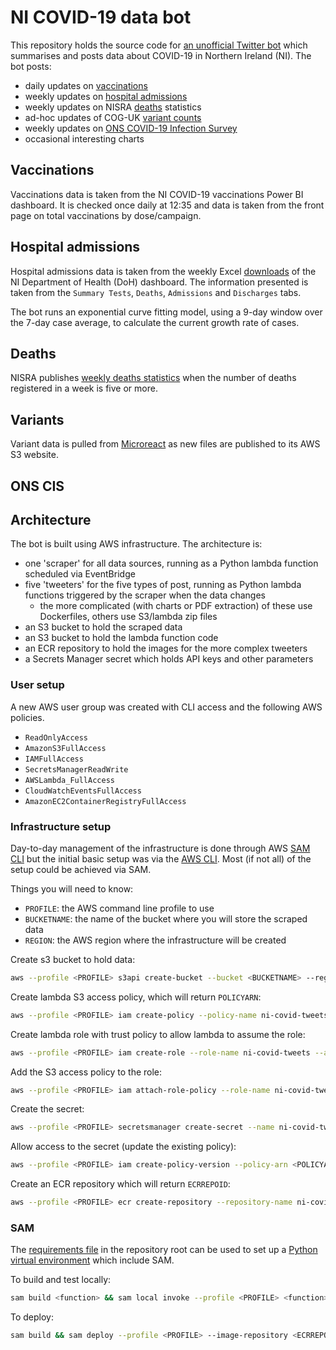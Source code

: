 # NI COVID-19 data bot

This repository holds the source code for [an unofficial Twitter bot](https://twitter.com/ni_covid19_data) which summarises and posts data about COVID-19 in Northern Ireland (NI). The bot posts:

* daily updates on [vaccinations](#vaccinations)
* weekly updates on [hospital admissions](#hospital-admissions)
* weekly updates on NISRA [deaths](#deaths) statistics
* ad-hoc updates of COG-UK [variant counts](#variants)
* weekly updates on [ONS COVID-19 Infection Survey](#ons-cis)
* occasional interesting charts

## Vaccinations

Vaccinations data is taken from the NI COVID-19 vaccinations Power BI dashboard. It is checked once daily at 12:35 and data is taken from the front page on total vaccinations by dose/campaign.

## Hospital admissions

Hospital admissions data is taken from the weekly Excel [downloads](https://www.health-ni.gov.uk/articles/covid-19-daily-dashboard-updates) of the NI Department of Health (DoH) dashboard. The information presented is taken from the `Summary Tests`, `Deaths`, `Admissions` and `Discharges` tabs.

The bot runs an exponential curve fitting model, using a 9-day window over the 7-day case average, to calculate the current growth rate of cases.

## Deaths

NISRA publishes [weekly deaths statistics](https://www.nisra.gov.uk/publications/weekly-death-statistics-northern-ireland-2021) when the number of deaths registered in a week is five or more.

## Variants

Variant data is pulled from [Microreact](https://beta.microreact.org/) as new files are published to its AWS S3 website.

## ONS CIS



## Architecture

The bot is built using AWS infrastructure. The architecture is:

* one 'scraper' for all data sources, running as a Python lambda function scheduled via EventBridge
* five 'tweeters' for the five types of post, running as Python lambda functions triggered by the scraper when the data changes
    * the more complicated (with charts or PDF extraction) of these use Dockerfiles, others use S3/lambda zip files
* an S3 bucket to hold the scraped data
* an S3 bucket to hold the lambda function code
* an ECR repository to hold the images for the more complex tweeters
* a Secrets Manager secret which holds API keys and other parameters

### User setup

A new AWS user group was created with CLI access and the following AWS policies.

* `ReadOnlyAccess`
* `AmazonS3FullAccess`
* `IAMFullAccess`
* `SecretsManagerReadWrite`
* `AWSLambda_FullAccess`
* `CloudWatchEventsFullAccess`
* `AmazonEC2ContainerRegistryFullAccess`

### Infrastructure setup

Day-to-day management of the infrastructure is done through AWS [SAM CLI](https://aws.amazon.com/serverless/sam/) but the initial basic setup was via the [AWS CLI](https://aws.amazon.com/cli/). Most (if not all) of the setup could be achieved via SAM.

Things you will need to know:

* `PROFILE`: the AWS command line profile to use
* `BUCKETNAME`: the name of the bucket where you will store the scraped data
* `REGION`: the AWS region where the infrastructure will be created

Create s3 bucket to hold data:

```bash
aws --profile <PROFILE> s3api create-bucket --bucket <BUCKETNAME> --region <REGION> --create-bucket-configuration LocationConstraint=<REGION>
```

Create lambda S3 access policy, which will return `POLICYARN`:

```bash
aws --profile <PROFILE> iam create-policy --policy-name ni-covid-tweets-lambda --policy-document file://ni-covid-tweets-lambda-policy.json
```

Create lambda role with trust policy to allow lambda to assume the role:

```bash
aws --profile <PROFILE> iam create-role --role-name ni-covid-tweets --assume-role-policy-document file://ni-covid-tweets-lambda-trust-policy.json
```

Add the S3 access policy to the role:

```bash
aws --profile <PROFILE> iam attach-role-policy --role-name ni-covid-tweets --policy-arn <POLICYARN>
```

Create the secret:

```bash
aws --profile <PROFILE> secretsmanager create-secret --name ni-covid-tweets --secret-string `cat secrets.json`
```

Allow access to the secret (update the existing policy):

```bash
aws --profile <PROFILE> iam create-policy-version --policy-arn <POLICYARN> --policy-document file://../ni-covid-tweets-lambda-policy.json --set-as-default
```

Create an ECR repository which will return `ECRREPOID`:

```bash
aws --profile <PROFILE> ecr create-repository --repository-name ni-covid-tweets --image-tag-mutability IMMUTABLE --image-scanning-configuration scanOnPush=true
```

### SAM

The [requirements file](requirements.txt) in the repository root can be used to set up a [Python virtual environment](https://docs.python.org/3/tutorial/venv.html) which include SAM.

To build and test locally:

```bash
sam build <function> && sam local invoke --profile <PROFILE> <function> --event events/new-<event>.json
```

To deploy:

```bash
sam build && sam deploy --profile <PROFILE> --image-repository <ECRREPOID>.dkr.ecr.<REGION>.amazonaws.com/ni-covid-tweets
```
